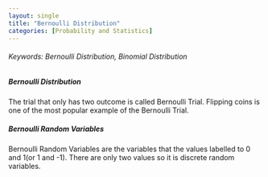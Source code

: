 ```yaml
---
layout: single
title: "Bernoulli Distribution"
categories: [Probability and Statistics]
---
```


###### Keywords: Bernoulli Distribution, Binomial Distribution



##### Bernoulli Distribution

The trial that only has two outcome is called Bernoulli Trial. Flipping coins is one of the most popular example of the Bernoulli Trial.



##### Bernoulli Random Variables

Bernoulli Random Variables are the variables that the values labelled to 0 and 1(or 1 and -1). There are only two values so it is discrete random variables.
